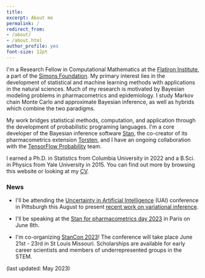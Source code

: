 ```yaml
---
title:
excerpt: About me
permalink: /
redirect_from:
- /about/
- /about.html
author_profile: yes
font-size: 12pt
---
```


I'm a Research Fellow in Computational Mathematics at the [Flatiron Institute](https://www.simonsfoundation.org/flatiron/), a part of the [Simons Foundation](https://www.simonsfoundation.org/).
My primary interest lies in the development of statistical and machine learning methods with applications in the natural sciences.
Much of my research is motivated by Bayesian modeling problems in pharmacometrics and epidemiology.
I study Markov chain Monte Carlo and approximate Bayesian inference, as well as hybrids which combine the two paradigms.

My work bridges statistical methods, computation, and application through the development of probabilistic programing languages.
I'm a core developer of the Bayesian inference software [Stan](http://mc-stan.org/), the co-creator of its pharmacometrics extension [Torsten](https://github.com/metrumresearchgroup/Torsten), and I have an ongoing collaboration with the [TensorFlow Probability](https://www.tensorflow.org/probability) team.

I earned a Ph.D. in Statistics from Columbia University in 2022 and a B.Sci. in Physics from Yale University in 2015.
You can find out more by browsing this website or looking at my [CV](http://charlesm93.github.io/files/charlesm.pdf).

### News

* I'll be attending the [Uncertainty in Artificial Intelligence](https://www.auai.org/uai2023/) (UAI) conference in Pittsburgh this August to present [recent work on variational inference](https://arxiv.org/abs/2302.09163).

* I'll be speaking at the [Stan for pharmacometrics day 2023](https://stan4pmx.sciencesconf.org/) in Paris on June 8th. 

* I'm co-organizing [StanCon 2023](https://mc-stan.org/events/stancon2023/)! The conference will take place June 21st - 23rd in St Louis Missouri. Scholarships are available for early career scientists and members of underrepresented groups in the STEM.

(last updated: May 2023)
